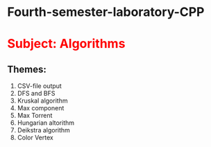 # Fourth-semester-laboratory-CPP
<h1 style = "color:red">Subject: Algorithms</h1>
<h2>Themes:</h2>
<ol>
  <li>CSV-file output</li>
  <li>DFS and BFS</li>
  <li>Kruskal algorithm</li>
  <li>Max component</li>
  <li>Max Torrent</li>
  <li>Hungarian altorithm</li>
  <li>Deikstra algorithm</li>
  <li>Color Vertex</li>
</ol>
